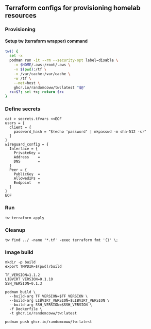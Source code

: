 ## Terraform configs for provisioning homelab resources

### Provisioning

#### Setup tw (terraform wrapper) command

```bash
tw() {
  set -x
  podman run -it --rm --security-opt label=disable \
    -v $HOME/.aws:/root/.aws \
    -v $(pwd):/tf \
    -v /var/cache:/var/cache \
    -w /tf \
    --net=host \
    ghcr.io/randomcoww/tw:latest "$@"
  rc=$?; set +x; return $rc
}
```

### Define secrets

```
cat > secrets.tfvars <<EOF
users = {
  client = {
    password_hash = "$(echo 'password' | mkpasswd -m sha-512 -s)"
  }
}
wireguard_config = {
  Interface = {
    PrivateKey =
    Address    =
    DNS        =
  }
  Peer = {
    PublicKey  =
    AllowedIPs =
    Endpoint   =
  }
}
EOF
```

### Run

```
tw terraform apply
```

### Cleanup

```
tw find ../ -name '*.tf' -exec terraform fmt '{}' \;
```

### Image build

```
mkdir -p build
export TMPDIR=$(pwd)/build

TF_VERSION=1.1.2
LIBVIRT_VERSION=0.1.10
SSH_VERSION=0.1.3

podman build \
  --build-arg TF_VERSION=$TF_VERSION \
  --build-arg LIBVIRT_VERSION=$LIBVIRT_VERSION \
  --build-arg SSH_VERSION=$SSH_VERSION \
  -f Dockerfile \
  -t ghcr.io/randomcoww/tw:latest
```

```
podman push ghcr.io/randomcoww/tw:latest
```